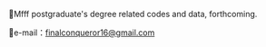 📄Mfff postgraduate's degree related codes and data, forthcoming.

📩e-mail：finalconqueror16@gmail.com